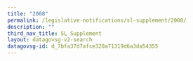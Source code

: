 ```yaml
---
title: "2008"
permalink: /legislative-notifications/sl-supplement/2008/
description: ""
third_nav_title: SL Supplement
layout: datagovsg-v2-search
datagovsg-id: d_7bfa37d7afce320a71319d6a3da54355
---
```

